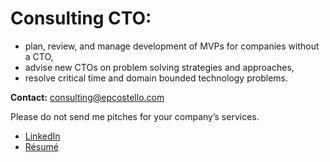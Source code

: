 # Consulting CTO:
* plan, review, and manage development of MVPs for companies without a CTO,
* advise new CTOs on problem solving strategies and approaches,
* resolve critical time and domain bounded technology problems.

**Contact:** [consulting@epcostello.com](mailto:consulting@epcostello.com)

Please do not send me pitches for your company’s services.

* [LinkedIn](https://www.linkedin.com/in/epcostello)
* [Résumé](https://epcostello.com/resume/epcostello.pdf)
